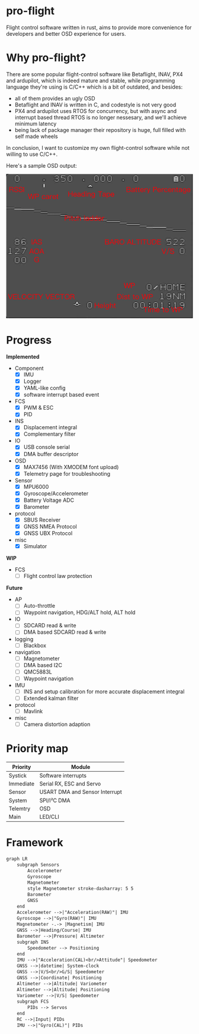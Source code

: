 pro-flight
==========

Flight control software written in rust, aims to provide more convenience for developers
and better OSD experience for users.

Why pro-flight?
===============

There are some popular flight-control software like Betaflight, INAV, PX4 and ardupilot,
which is indeed mature and stable, while programming language they're using is C/C++ which
is a bit of outdated, and besides:
* all of them provides an ugly OSD
* Betaflight and INAV is written in C, and codestyle is not very good
* PX4 and ardupilot uses RTOS for concurrency, but with async and interrupt based thread
  RTOS is no longer nessesary, and we'll achieve minimum latency
* being lack of package manager their repository is huge, full filled with self made wheels

In conclusion, I want to customize my own flight-control software while not willing to
use C/C++.

Here's a sample OSD output:

![OSD](docs/OSD.png)

Progress
========

**Implemented**

* Component
  - [x] IMU
  - [x] Logger
  - [x] YAML-like config
  - [x] software interrupt based event
* FCS
  - [x] PWM & ESC
  - [x] PID
* INS
  - [x] Displacement integral
  - [x] Complementary filter
* IO
  - [x] USB console serial
  - [x] DMA buffer descriptor
* OSD
  - [x] MAX7456 (With XMODEM font upload)
  - [x] Telemetry page for troubleshooting
* Sensor
  - [x] MPU6000
  - [x] Gyroscope/Accelerometer
  - [x] Battery Voltage ADC
  - [x] Barometer
* protocol
  - [x] SBUS Receiver
  - [x] GNSS NMEA Protocol
  - [x] GNSS UBX Protocol
* misc
  - [x] Simulator

**WIP**

* FCS
  - [ ] Flight control law protection

**Future**

* AP
  - [ ] Auto-throttle
  - [ ] Waypoint navigation, HDG/ALT hold, ALT hold
* IO
  - [ ] SDCARD read & write
  - [ ] DMA based SDCARD read & write
* logging
  - [ ] Blackbox
* navigation
  - [ ] Magnetometer
  - [ ] DMA based I2C
  - [ ] QMC5883L
  - [ ] Waypoint navigation
* IMU
  - [ ] INS and setup calibration for more accurate displacement integral
  - [ ] Extended kalman filter
* protocol
  - [ ] Mavlink
* misc
  - [ ] Camera distortion adaption

Priority map
============

| Priority  | Module                         |
|-----------|--------------------------------|
| Systick   | Software interrupts            |
| Immediate | Serial RX, ESC and Servo       |
| Sensor    | USART DMA and Sensor Interrupt |
| System    | SPI/I²C DMA                    |
| Telemtry  | OSD                            |
| Main      | LED/CLI                        |

Framework
=========

```mermaid
graph LR
    subgraph Sensors
        Accelerometer
        Gyroscope
        Magnetometer
        style Magnetometer stroke-dasharray: 5 5
        Barometer
        GNSS
    end
    Accelerometer -->|"Acceleration(RAW)"| IMU
    Gyroscope -->|"Gyro(RAW)"| IMU
    Magnetometer -.-> |Magnetism| IMU
    GNSS -->|Heading/Course| IMU
    Barometer -->|Pressure| Altimeter
    subgraph INS
        Speedometer --> Positioning
    end
    IMU -->|"Acceleration(CAL)<br/>Attitude"| Speedometer
    GNSS -->|datetime| System-clock
    GNSS -->|V/S<br/>G/S| Speedometer
    GNSS -->|Coordinate| Positioning
    Altimeter -->|Altitude| Variometer
    Altimeter -->|Altitude| Positioning
    Variometer -->|V/S| Speedometer
    subgraph FCS
        PIDs --> Servos
    end
    RC -->|Input| PIDs
    IMU -->|"Gyro(CAL)"| PIDs
```
